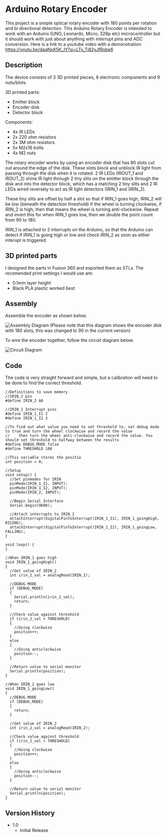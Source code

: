 # Arduino Rotary Encoder

This project is a simple optical rotary encoder with 180 points per rotation and bi directional detection. This Arduino Rotary Encoder is intended to work with an Arduino (UNO, Leonardo, Micro, 328p etc) microcontroller but it should work with just about anything with interrupt pins and ADC conversion.
Here is a link to a youtube video with a demonstration: https://youtu.be/daqNxK5K_lY?si=LTv_Ti82yJfRsbe6

## Description

The device consists of 3 3D printed pieces, 8 electronic components and 9 nuts/blots.

3D printed parts:
- Emitter block
- Encoder disk
- Detector block

Components:
- 4x IR LEDs
- 2x 220 ohm resistors
- 2x 3M ohm resistors
- 5x M2x16 bolts
- 4x M2 nuts

The rotary encoder works by using an encoder disk that has 90 slots cut out around the edge of the disk. These slots block and unblock IR light from passing through the disk when it is rotated.
2 IR LEDs (IROUT_1 and IROUT_2) shine IR light through 2 tiny slits on the emitter block through the disk and into the detector block, which has a matching 2 tiny slits and 2 IR LEDs wired reversely to act as IR light detectors (IRIN_1 and (IRIN_2).

These tiny slits are offset by half a slot so that if IRIN_1 goes high, IRIN_2 will be low (beneath the detection threshold) if the wheel is turning clockwise, if IRIN_2 is high, then that means the wheel is turning anti-clockwise. Repeat and invert this for when IRIN_1 goes low, then we double the point count from 90 to 180.

IRIN_1 is attached to 2 interrupts on the Arduino, so that the Arduino can detect if IRIN_1 is going high or low and check IRIN_2 as soon as either interupt is triggered.

## 3D printed parts

I designed the parts in Fusion 360 and exported them as STLs.
The recomended print settings I would use are:
- 0.1mm layer height
- Black PLA plastic worked best

## Assembly

Assemble the encoder as shown below.

![Assembly Diagram](https://i.imgur.com/xdQJD8J.png)
(Please note that this diagram shows the encoder disk with 180 slots, this was changed to 90 in the current version)

To wire the encoder together, follow the circuit diagram below.

![Circuit Diagram](https://i.imgur.com/L6RtXXO.png)

## Code

The code is very straight forward and simple, but a calibration will need to be done to find the correct threshold.
```
//Definitions to save memory
//IRIN_2 pin
#define IRIN_2 A0

//IRIN_1 Interrupt pins
#define IRIN_1_I1 2
#define IRIN_1_I2 3

//To find out what value you need to set threshold to, set debug mode to true and turn the wheel clockwise and record the value
//    then turn the wheel anti-clockwise and record the value. You should set threshold to halfway between the results 
#define DEBUG_MODE false
#define THRESHOLD 100

//This variable stores the positio
int position = 0;

//Setup
void setup() {
  //Set pinmodes for IRIN
  pinMode(IRIN_1_I1, INPUT);
  pinMode(IRIN_1_I2, INPUT);
  pinMode(IRIN_2, INPUT);

  //Begin Serial Interface
  Serial.begin(9600);

  //Attach interrupts to IRIN_1
  attachInterrupt(digitalPinToInterrupt(IRIN_1_I1), IRIN_1_goingHigh, RISING);
  attachInterrupt(digitalPinToInterrupt(IRIN_1_I2), IRIN_1_goingLow, FALLING);
}

void loop() {
}

//When IRIN_1 goes high
void IRIN_1_goingHigh()
{
  //Get value of IRIN_2
  int irin_2_val = analogRead(IRIN_2);

  //DEBUG MODE
  if (DEBUG_MODE)
  {
    Serial.println(irin_2_val);
    return;
  }

  //Check value against threshold
  if (irin_2_val > THRESHOLD)
  {
    //Going clockwise
    position++;
  }
  else
  {
    //Going anticlockwise
    position--;
  }

  //Return value to serial monitor
  Serial.println(position);
}

//When IRIN_2 goes low
void IRIN_1_goingLow()
{
  //DEBUG MODE
  if (DEBUG_MODE)
  {
    return;
  }

  //Get value of IRIN_2
  int irin_2_val = analogRead(IRIN_2);

  //Check value against threshold
  if (irin_2_val < THRESHOLD)
  {
    //Going clockwise
    position++;
  }
  else
  {
    //Going anticlockwise
    position--;
  }

  //Return value to serial monitor
  Serial.println(position);
}
```

## Version History

* 1.0
    * Initial Release
